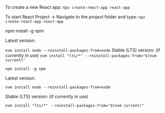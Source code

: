 To create a new React app:
`npx create-react-app react-app`

To start React Project -> Navigate to the project folder and type:
`npx create-react-app react-app`



npm install -g npm


Latest version:

`nvm install node --reinstall-packages-from=node`
Stable (LTS) version: (if currently in use)
`nvm install "lts/*" --reinstall-packages-from="$(nvm current)"`








`npm install -g npm`


Latest version:
```
nvm install node --reinstall-packages-from=node
```
Stable (LTS) version: (if currently in use)
```
nvm install "lts/*" --reinstall-packages-from="$(nvm current)"
```


